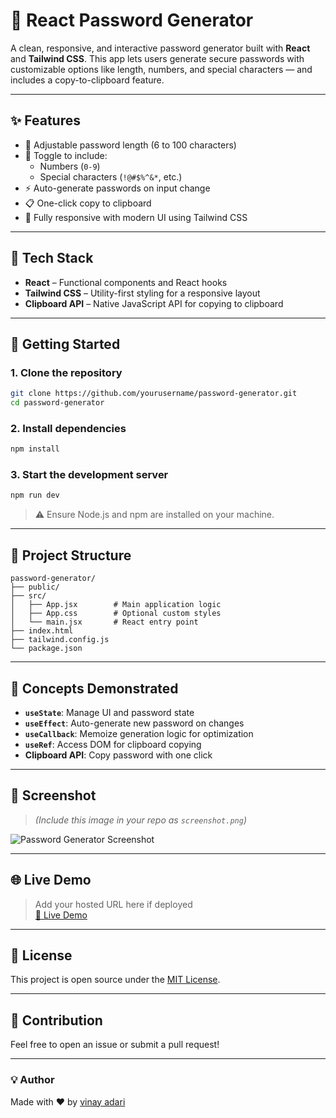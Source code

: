 
# 🔐 React Password Generator

A clean, responsive, and interactive password generator built with **React** and **Tailwind CSS**. This app lets users generate secure passwords with customizable options like length, numbers, and special characters — and includes a copy-to-clipboard feature.

---

## ✨ Features

- 🔢 Adjustable password length (6 to 100 characters)
- 🔁 Toggle to include:
  - Numbers (`0-9`)
  - Special characters (`!@#$%^&*`, etc.)
- ⚡ Auto-generate passwords on input change
- 📋 One-click copy to clipboard
- 🎨 Fully responsive with modern UI using Tailwind CSS

---

## 🧠 Tech Stack

- **React** – Functional components and React hooks
- **Tailwind CSS** – Utility-first styling for a responsive layout
- **Clipboard API** – Native JavaScript API for copying to clipboard

---

## 🚀 Getting Started

### 1. Clone the repository

```bash
git clone https://github.com/yourusername/password-generator.git
cd password-generator
```

### 2. Install dependencies

```bash
npm install
```

### 3. Start the development server

```bash
npm run dev
```

> ⚠️ Ensure Node.js and npm are installed on your machine.

---

## 📁 Project Structure

```
password-generator/
├── public/
├── src/
│   ├── App.jsx        # Main application logic
│   ├── App.css        # Optional custom styles
│   └── main.jsx       # React entry point
├── index.html
├── tailwind.config.js
└── package.json
```

---

## 🧩 Concepts Demonstrated

- **`useState`**: Manage UI and password state
- **`useEffect`**: Auto-generate new password on changes
- **`useCallback`**: Memoize generation logic for optimization
- **`useRef`**: Access DOM for clipboard copying
- **Clipboard API**: Copy password with one click

---

## 📸 Screenshot

> *(Include this image in your repo as `screenshot.png`)*

![Password Generator Screenshot](./screenshot.png)

---

## 🌐 Live Demo

> Add your hosted URL here if deployed  
[🔗 Live Demo](https://your-deployment-url.vercel.app)

---

## 📜 License

This project is open source under the [MIT License](LICENSE).

---

## 🙌 Contribution

Feel free to open an issue or submit a pull request!

---

### 💡 Author

Made with ❤️ by [vinay adari](https://github.com/vinayadari)

